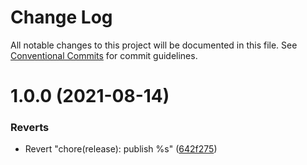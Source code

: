 # Change Log

All notable changes to this project will be documented in this file.
See [Conventional Commits](https://conventionalcommits.org) for commit guidelines.

# 1.0.0 (2021-08-14)

### Reverts

- Revert "chore(release): publish %s" ([642f275](https://github.com/umijs/father/commit/642f27543b17618cc4c25118f13d8bde36761e6c))
